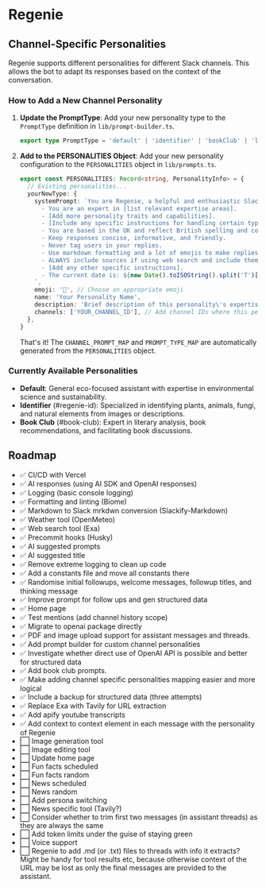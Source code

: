 # Regenie

## Channel-Specific Personalities

Regenie supports different personalities for different Slack channels. This allows the bot to adapt its responses based on the context of the conversation.

### How to Add a New Channel Personality

1. **Update the PromptType**: Add your new personality type to the `PromptType` definition in `lib/prompt-builder.ts`.

   ```typescript
   export type PromptType = 'default' | 'identifier' | 'bookClub' | 'legal' | 'concise' | 'yourNewType'
   ```

2. **Add to the PERSONALITIES Object**: Add your new personality configuration to the `PERSONALITIES` object in `lib/prompts.ts`.

   ```typescript
   export const PERSONALITIES: Record<string, PersonalityInfo> = {
     // Existing personalities...
     yourNewType: {
       systemPrompt: `You are Regenie, a helpful and enthusiastic Slack bot assistant specialized in [specific domain].  
         - You are an expert in [list relevant expertise areas].
         - [Add more personality traits and capabilities].
         - [Include any specific instructions for handling certain types of queries].
         - You are based in the UK and reflect British spelling and context.
         - Keep responses concise, informative, and friendly.
         - Never tag users in your replies.
         - Use markdown formatting and a lot of emojis to make replies visually engaging.
         - ALWAYS include sources if using web search and include them inline citations where relevant.
         - [Add any other specific instructions].
         - The current date is: ${new Date().toISOString().split('T')[0]}
       `,
       emoji: '🔧', // Choose an appropriate emoji
       name: 'Your Personality Name',
       description: 'Brief description of this personality\'s expertise',
       channels: ['YOUR_CHANNEL_ID'], // Add channel IDs where this personality should be used
     },
   }
   ```

   That's it! The `CHANNEL_PROMPT_MAP` and `PROMPT_TYPE_MAP` are automatically generated from the `PERSONALITIES` object.

### Currently Available Personalities

- **Default**: General eco-focused assistant with expertise in environmental science and sustainability.
- **Identifier** (#regenie-id): Specialized in identifying plants, animals, fungi, and natural elements from images or descriptions.
- **Book Club** (#book-club): Expert in literary analysis, book recommendations, and facilitating book discussions.

## Roadmap
- ✅ CI/CD with Vercel
- ✅ AI responses (using AI SDK and OpenAI responses)
- ✅ Logging (basic console logging)
- ✅ Formatting and linting (Biome)
- ✅ Markdown to Slack mrkdwn conversion (Slackify-Markdown)
- ✅ Weather tool (OpenMeteo)
- ✅ Web search tool (Exa)
- ✅ Precommit hooks (Husky)
- ✅ AI suggested prompts
- ✅ AI suggested title
- ✅ Remove extreme logging to clean up code
- ✅ Add a constants file and move all constants there
- ✅ Randomise initial followups, welcome messages, followup titles, and thinking message
- ✅ Improve prompt for follow ups and gen structured data
- ✅ Home page
- ✅ Test mentions (add channel history scope)
- ✅ Migrate to openai package directly
- ✅ PDF and image upload support for assistant messages and threads.
- ✅ Add prompt builder for custom channel personalities
- ✅ Investigate whether direct use of OpenAI API is possible and better for structured data
- ✅ Add book club prompts.
- ✅ Make adding channel specific personalities mapping easier and more logical
- ✅ Include a backup for structured data (three attempts)
- ✅ Replace Exa with Tavily for URL extraction
- ✅ Add apify youtube transcripts
- ✅ Add context to context element in each message with the personality of Regenie
- ⬜ Image generation tool
- ⬜ Image editing tool
- ⬜ Update home page
- ⬜ Fun facts scheduled
- ⬜ Fun facts random
- ⬜ News scheduled
- ⬜ News random
- ⬜ Add persona switching
- ⬜ News specific tool (Tavily?)
- ⬜ Consider whether to trim first two messages (in assistant threads) as they are always the same
- ⬜ Add token limits under the guise of staying green
- ⬜ Voice support
- ⬜ Regenie to add .md (or .txt) files to threads with info it extracts?  Might be handy for tool results etc, because otherwise context of the URL may be lost as only the final messages are provided to the assistant.